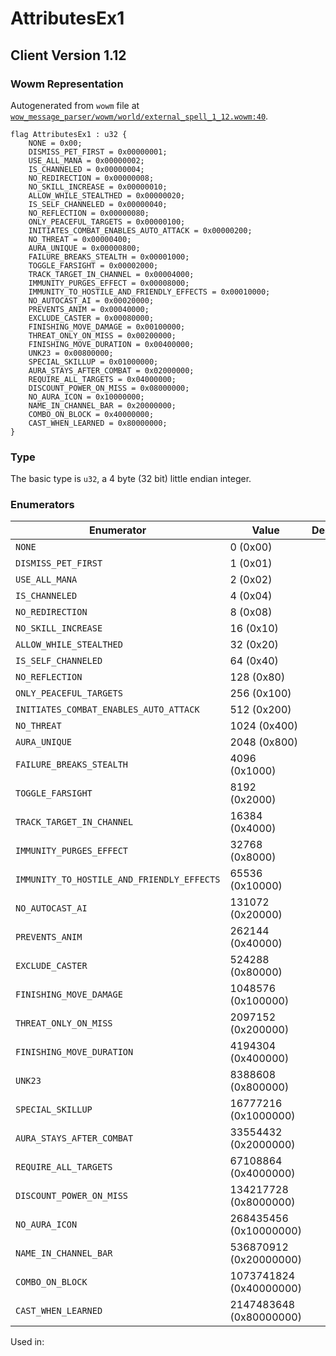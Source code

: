 # AttributesEx1

## Client Version 1.12

### Wowm Representation

Autogenerated from `wowm` file at [`wow_message_parser/wowm/world/external_spell_1_12.wowm:40`](https://github.com/gtker/wow_messages/tree/main/wow_message_parser/wowm/world/external_spell_1_12.wowm#L40).

```rust,ignore
flag AttributesEx1 : u32 {
    NONE = 0x00;
    DISMISS_PET_FIRST = 0x00000001;
    USE_ALL_MANA = 0x00000002;
    IS_CHANNELED = 0x00000004;
    NO_REDIRECTION = 0x00000008;
    NO_SKILL_INCREASE = 0x00000010;
    ALLOW_WHILE_STEALTHED = 0x00000020;
    IS_SELF_CHANNELED = 0x00000040;
    NO_REFLECTION = 0x00000080;
    ONLY_PEACEFUL_TARGETS = 0x00000100;
    INITIATES_COMBAT_ENABLES_AUTO_ATTACK = 0x00000200;
    NO_THREAT = 0x00000400;
    AURA_UNIQUE = 0x00000800;
    FAILURE_BREAKS_STEALTH = 0x00001000;
    TOGGLE_FARSIGHT = 0x00002000;
    TRACK_TARGET_IN_CHANNEL = 0x00004000;
    IMMUNITY_PURGES_EFFECT = 0x00008000;
    IMMUNITY_TO_HOSTILE_AND_FRIENDLY_EFFECTS = 0x00010000;
    NO_AUTOCAST_AI = 0x00020000;
    PREVENTS_ANIM = 0x00040000;
    EXCLUDE_CASTER = 0x00080000;
    FINISHING_MOVE_DAMAGE = 0x00100000;
    THREAT_ONLY_ON_MISS = 0x00200000;
    FINISHING_MOVE_DURATION = 0x00400000;
    UNK23 = 0x00800000;
    SPECIAL_SKILLUP = 0x01000000;
    AURA_STAYS_AFTER_COMBAT = 0x02000000;
    REQUIRE_ALL_TARGETS = 0x04000000;
    DISCOUNT_POWER_ON_MISS = 0x08000000;
    NO_AURA_ICON = 0x10000000;
    NAME_IN_CHANNEL_BAR = 0x20000000;
    COMBO_ON_BLOCK = 0x40000000;
    CAST_WHEN_LEARNED = 0x80000000;
}
```
### Type
The basic type is `u32`, a 4 byte (32 bit) little endian integer.
### Enumerators
| Enumerator | Value  | Description | Comment |
| --------- | -------- | ----------- | ------- |
| `NONE` | 0 (0x00) |  |  |
| `DISMISS_PET_FIRST` | 1 (0x01) |  |  |
| `USE_ALL_MANA` | 2 (0x02) |  |  |
| `IS_CHANNELED` | 4 (0x04) |  |  |
| `NO_REDIRECTION` | 8 (0x08) |  |  |
| `NO_SKILL_INCREASE` | 16 (0x10) |  |  |
| `ALLOW_WHILE_STEALTHED` | 32 (0x20) |  |  |
| `IS_SELF_CHANNELED` | 64 (0x40) |  |  |
| `NO_REFLECTION` | 128 (0x80) |  |  |
| `ONLY_PEACEFUL_TARGETS` | 256 (0x100) |  |  |
| `INITIATES_COMBAT_ENABLES_AUTO_ATTACK` | 512 (0x200) |  |  |
| `NO_THREAT` | 1024 (0x400) |  |  |
| `AURA_UNIQUE` | 2048 (0x800) |  |  |
| `FAILURE_BREAKS_STEALTH` | 4096 (0x1000) |  |  |
| `TOGGLE_FARSIGHT` | 8192 (0x2000) |  |  |
| `TRACK_TARGET_IN_CHANNEL` | 16384 (0x4000) |  |  |
| `IMMUNITY_PURGES_EFFECT` | 32768 (0x8000) |  |  |
| `IMMUNITY_TO_HOSTILE_AND_FRIENDLY_EFFECTS` | 65536 (0x10000) |  |  |
| `NO_AUTOCAST_AI` | 131072 (0x20000) |  |  |
| `PREVENTS_ANIM` | 262144 (0x40000) |  |  |
| `EXCLUDE_CASTER` | 524288 (0x80000) |  |  |
| `FINISHING_MOVE_DAMAGE` | 1048576 (0x100000) |  |  |
| `THREAT_ONLY_ON_MISS` | 2097152 (0x200000) |  |  |
| `FINISHING_MOVE_DURATION` | 4194304 (0x400000) |  |  |
| `UNK23` | 8388608 (0x800000) |  |  |
| `SPECIAL_SKILLUP` | 16777216 (0x1000000) |  |  |
| `AURA_STAYS_AFTER_COMBAT` | 33554432 (0x2000000) |  |  |
| `REQUIRE_ALL_TARGETS` | 67108864 (0x4000000) |  |  |
| `DISCOUNT_POWER_ON_MISS` | 134217728 (0x8000000) |  |  |
| `NO_AURA_ICON` | 268435456 (0x10000000) |  |  |
| `NAME_IN_CHANNEL_BAR` | 536870912 (0x20000000) |  |  |
| `COMBO_ON_BLOCK` | 1073741824 (0x40000000) |  |  |
| `CAST_WHEN_LEARNED` | 2147483648 (0x80000000) |  |  |

Used in:
